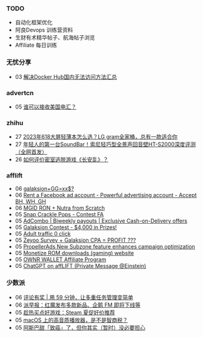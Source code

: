 ### TODO
-  自动化框架优化
-  阿良Devops 训练营资料
-  生财有术精华帖子、航海帖子浏览
-  Affiliate 每日训练

### 无忧分享
<!-- ruyo:START -->
-  03 [解决Docker Hub国内无法访问方法汇总](https://51.ruyo.net/18416.html)<!-- ruyo:END -->

### advertcn
<!-- advertcn:START -->
-  05 [谁可以接收美国电汇？](https://www.advertcn.com/forum.php?mod=viewthread&tid=111080)<!-- advertcn:END -->

### zhihu
<!-- zhihu:START -->
-  27 [2023年618大屏轻薄本怎么选？LG gram全家桶，总有一款适合你](http://zhuanlan.zhihu.com/p/632641888?utm_campaign=rss&utm_medium=rss&utm_source=rss&utm_content=title)
-  27 [年轻人的第一台SoundBar！索尼轻巧型全景声回音壁HT-S2000深度评测（全网首发）](http://zhuanlan.zhihu.com/p/630990296?utm_campaign=rss&utm_medium=rss&utm_source=rss&utm_content=title)
-  26 [如何评价密室逃脱游戏《长安乱》？](http://www.zhihu.com/question/563950552/answer/3045961312?utm_campaign=rss&utm_medium=rss&utm_source=rss&utm_content=title)<!-- zhihu:END -->

### afflift
<!-- afflift:START -->
-  06 [galaksion+GG=xx$?](https://afflift.com/f/threads/galaksion-gg-xx.11220/?utm_source=rss&utm_medium=rss)
-  06 [Rent a Facebook ad account - Powerful advertising account - Accept BH, WH, GH](https://afflift.com/f/threads/rent-a-facebook-ad-account-powerful-advertising-account-accept-bh-wh-gh.11067/?utm_source=rss&utm_medium=rss)
-  06 [MGID RON + Nutra from Scratch](https://afflift.com/f/threads/mgid-ron-nutra-from-scratch.10949/?utm_source=rss&utm_medium=rss)
-  05 [Snap Crackle Pops - Contest FA](https://afflift.com/f/threads/snap-crackle-pops-contest-fa.11235/?utm_source=rss&utm_medium=rss)
-  05 [AdCombo | Biweekly payouts | Exclusive Cash-on-Delivery offers](https://afflift.com/f/threads/adcombo-biweekly-payouts-exclusive-cash-on-delivery-offers.3509/?utm_source=rss&utm_medium=rss)
-  05 [Galaksion Contest - $4,000 in Prizes!](https://afflift.com/f/threads/galaksion-contest-4-000-in-prizes.11219/?utm_source=rss&utm_medium=rss)
-  05 [Adult traffic 0 click](https://afflift.com/f/threads/adult-traffic-0-click.11232/?utm_source=rss&utm_medium=rss)
-  05 [Zeyoo Survey + Galaksion CPA = PROFIT ???](https://afflift.com/f/threads/zeyoo-survey-galaksion-cpa-profit.10574/?utm_source=rss&utm_medium=rss)
-  05 [PropellerAds New Subzone feature enhances campaign optimization](https://afflift.com/f/threads/propellerads-new-subzone-feature-enhances-campaign-optimization.11221/?utm_source=rss&utm_medium=rss)
-  05 [Monetize ROM downloads &lpar;gaming&rpar; website](https://afflift.com/f/threads/monetize-rom-downloads-gaming-website.11227/?utm_source=rss&utm_medium=rss)
-  05 [OWNR WALLET Affiliate Program](https://afflift.com/f/threads/ownr-wallet-affiliate-program.9733/?utm_source=rss&utm_medium=rss)
-  05 [ChatGPT on affLIFT &lpar;Private Message @Einstein&rpar;](https://afflift.com/f/threads/chatgpt-on-afflift-private-message-einstein.10922/?utm_source=rss&utm_medium=rss)<!-- afflift:END -->

### 少数派
<!-- sspai:START -->
-  06 [评论有奖 | 用 59 分钟，让多重任务管理变简单](https://sspai.com/post/80857)
-  06 [派早报：红魔发布多款新品、企鹅 FM 即将下线等](https://sspai.com/post/80870)
-  05 [趁热买点好游戏：Steam 夏促好价推荐](https://sspai.com/post/80854)
-  05 [macOS 上的高音质播放器，是不是智商税？](https://sspai.com/post/80703)
-  05 [阿斯巴甜「致癌」了，但你其实（暂时）没必要担心](https://sspai.com/post/80856)<!-- sspai:END -->
